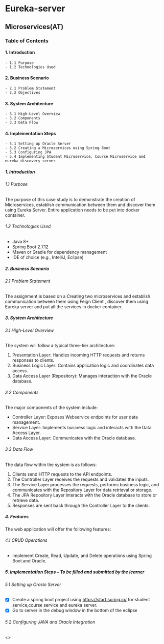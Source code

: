 # Eureka-server

## Microservices(AT)

### Table of Contents

#### 1. Introduction
    - 1.1 Purpose
    - 1.2 Technologies Used

#### 2. Business Scenario
    - 2.1 Problem Statement
    - 2.2 Objectives

#### 3. System Architecture
    - 3.1 High-Level Overview
    - 3.2 Components
    - 3.3 Data Flow

#### 4. Implementation Steps
    - 5.1 Setting up Oracle Server
    - 5.2 Creating a Microservices using Spring Boot
    - 5.3 Configuring JPA
    - 5.4 Implementing Student Microservice, Course Microservice and eureka discovery server

##### 1. Introduction

###### 1.1 Purpose

The purpose of this case study is to demonstrate the creation of Microservices, establish communication between them and discover them using Eureka Server. Entire application needs to be put into docker container.

###### 1.2 Technologies Used

- Java 8+
- Spring Boot 2.7.12
- Maven or Gradle for dependency management
- IDE of choice (e.g., IntelliJ, Eclipse)

##### 2. Business Scenario

###### 2.1 Problem Statement

The assignment is based on a Creating two microservices and establish communication between them using Feign Client , discover them using Eureka server and put all the services in docker container.

##### 3. System Architecture

###### 3.1 High-Level Overview

The system will follow a typical three-tier architecture:

1. Presentation Layer: Handles incoming HTTP requests and returns responses to clients.
2. Business Logic Layer: Contains application logic and coordinates data access.
3. Data Access Layer (Repository): Manages interaction with the Oracle database.

###### 3.2 Components

The major components of the system include:

- Controller Layer:  Exposes Webservice endpoints for user data management.
- Service Layer:  Implements business logic and interacts with the Data Access Layer.
- Data Access Layer:  Communicates with the Oracle database.

###### 3.3 Data Flow

The data flow within the system is as follows:

1. Clients send HTTP requests to the API endpoints.
2. The Controller Layer receives the requests and validates the inputs.
3. The Service Layer processes the requests, performs business logic, and communicates with the Repository Layer for data retrieval or storage.
4. The JPA Repository Layer interacts with the Oracle database to store or retrieve data.
5. Responses are sent back through the Controller Layer to the clients.

##### 4. Features

The web application will offer the following features:

###### 4.1 CRUD Operations

- Implement Create, Read, Update, and Delete operations using Spring Boot and Oracle.

##### 5. Implementation Steps – To be filled and submitted by the learner

###### 5.1 Setting up Oracle Server

- [x] Create a spring boot project using https://start.spring.io/ for student service,course service and eureka server.
- [x] Go to server in the debug window in the bottom of the eclipse

###### 5.2 Configuring JAVA and Oracle Integration

<<Instructions on adding the required dependencies and configuration to JAVA with Oracle.>>


